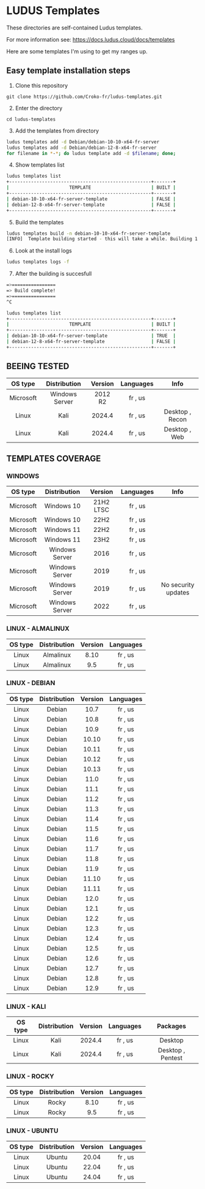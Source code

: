 # LUDUS Templates

These directories are self-contained Ludus templates.

For more information see: https://docs.ludus.cloud/docs/templates

Here are some templates I'm using to get my ranges up.


## Easy template installation steps

1. Clone this repository

`git clone https://github.com/Croko-fr/ludus-templates.git`

2. Enter the directory

`cd ludus-templates`

3. Add the templates from directory

```bash
ludus templates add -d Debian/debian-10-10-x64-fr-server
ludus templates add -d Debian/debian-12-8-x64-fr-server
for filename in *-*; do ludus template add -d $filename; done;
```

4. Show templates list

```bash
ludus templates list
+----------------------------------------------------+-------+
|                      TEMPLATE                      | BUILT |
+----------------------------------------------------+-------+
| debian-10-10-x64-fr-server-template                | FALSE |
| debian-12-8-x64-fr-server-template                 | FALSE |
+----------------------------------------------------+-------+
```

5. Build the templates

```bash
ludus templates build -n debian-10-10-x64-fr-server-template
[INFO]  Template building started - this will take a while. Building 1 template(s) at a time.
```

6. Look at the install logs

```bash
ludus templates logs -f
```

7. After the building is succesfull

```bash
=>================
=> Build complete!
=>================
^C

ludus templates list
+----------------------------------------------------+-------+
|                      TEMPLATE                      | BUILT |
+----------------------------------------------------+-------+
| debian-10-10-x64-fr-server-template                | TRUE  |
| debian-12-8-x64-fr-server-template                 | FALSE |
+----------------------------------------------------+-------+
```

## BEEING TESTED

| OS type | Distribution | Version | Languages | Info |
|:---:|:---:|:---:|:---:|:---:|
| Microsoft | Windows Server | 2012 R2 | fr , us | |
| Linux | Kali | 2024.4 | fr , us | Desktop , Recon |
| Linux | Kali | 2024.4 | fr , us | Desktop , Web |

## TEMPLATES COVERAGE

### WINDOWS

| OS type | Distribution | Version | Languages | Info |
|:---:|:---:|:---:|:---:|:---:|
| Microsoft | Windows 10 | 21H2 LTSC | fr , us | |
| Microsoft | Windows 10 | 22H2 | fr , us | |
| Microsoft | Windows 11 | 22H2 | fr , us | |
| Microsoft | Windows 11 | 23H2 | fr , us | | 
| Microsoft | Windows Server | 2016 | fr , us | |
| Microsoft | Windows Server | 2019 | fr , us | |
| Microsoft | Windows Server | 2019 | fr , us | No security updates |
| Microsoft | Windows Server | 2022 | fr , us | |

### LINUX - ALMALINUX

| OS type | Distribution | Version | Languages |
|:---:|:---:|:---:|:---:|
| Linux | Almalinux | 8.10 | fr , us |
| Linux | Almalinux | 9.5 | fr , us |

### LINUX - DEBIAN

| OS type | Distribution | Version | Languages |
|:---:|:---:|:---:|:---:|
| Linux | Debian | 10.7 | fr , us |
| Linux | Debian | 10.8 | fr , us |
| Linux | Debian | 10.9 | fr , us |
| Linux | Debian | 10.10 | fr , us |
| Linux | Debian | 10.11 | fr , us |
| Linux | Debian | 10.12 | fr , us |
| Linux | Debian | 10.13 | fr , us |
| Linux | Debian | 11.0 | fr , us |
| Linux | Debian | 11.1 | fr , us |
| Linux | Debian | 11.2 | fr , us |
| Linux | Debian | 11.3 | fr , us |
| Linux | Debian | 11.4 | fr , us |
| Linux | Debian | 11.5 | fr , us |
| Linux | Debian | 11.6 | fr , us |
| Linux | Debian | 11.7 | fr , us |
| Linux | Debian | 11.8 | fr , us |
| Linux | Debian | 11.9 | fr , us |
| Linux | Debian | 11.10 | fr , us |
| Linux | Debian | 11.11 | fr , us |
| Linux | Debian | 12.0 | fr , us |
| Linux | Debian | 12.1 | fr , us |
| Linux | Debian | 12.2 | fr , us |
| Linux | Debian | 12.3 | fr , us |
| Linux | Debian | 12.4 | fr , us |
| Linux | Debian | 12.5 | fr , us |
| Linux | Debian | 12.6 | fr , us |
| Linux | Debian | 12.7 | fr , us |
| Linux | Debian | 12.8 | fr , us |
| Linux | Debian | 12.9 | fr , us |

### LINUX - KALI

| OS type | Distribution | Version | Languages | Packages |
|:---:|:---:|:---:|:---:|:---:|
| Linux | Kali | 2024.4 | fr , us | Desktop |
| Linux | Kali | 2024.4 | fr , us | Desktop , Pentest |

### LINUX - ROCKY

| OS type | Distribution | Version | Languages |
|:---:|:---:|:---:|:---:|
| Linux | Rocky | 8.10 | fr , us |
| Linux | Rocky | 9.5 | fr , us |

### LINUX - UBUNTU

| OS type | Distribution | Version | Languages |
|:---:|:---:|:---:|:---:|
| Linux | Ubuntu | 20.04 | fr , us |
| Linux | Ubuntu | 22.04 | fr , us |
| Linux | Ubuntu | 24.04 | fr , us |